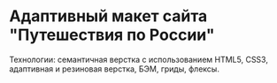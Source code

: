 # Адаптивный макет сайта "Путешествия по России"
Технологии: семантичная верстка с использованием HTML5, CSS3, адаптивная и резиновая верстка, БЭМ, гриды, флексы.
